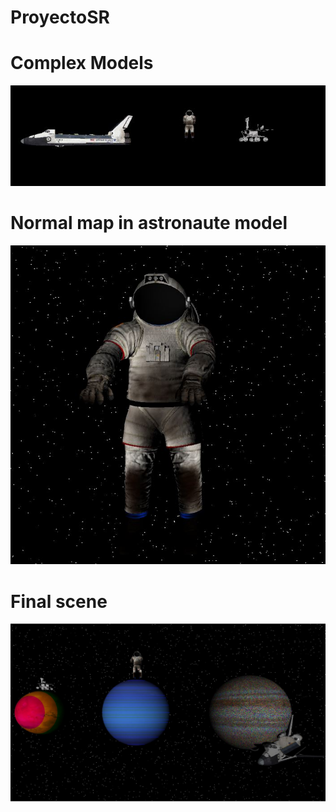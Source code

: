 # ProyectoSR

# Complex Models

![](photoshoot/escena_001.JPG)

# Normal map in astronaute model

![](photoshoot/astro_with_normal_map.JPG)

# Final scene

![](photoshoot/escena_final.JPG)

